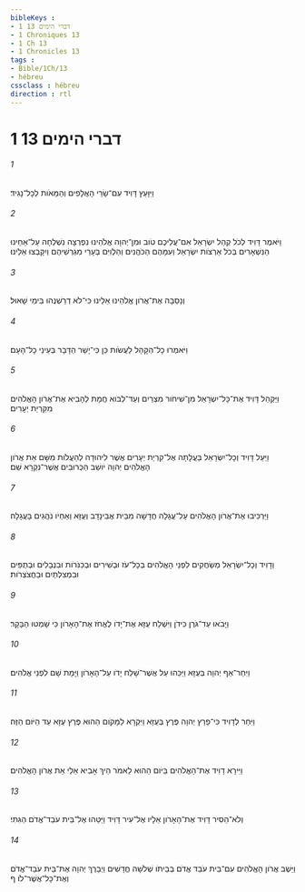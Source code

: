 ```yaml
---
bibleKeys : 
- 1 דברי הימים 13
- 1 Chroniques 13
- 1 Ch 13
- 1 Chronicles 13
tags : 
- Bible/1Ch/13
- hébreu
cssclass : hébreu
direction : rtl
---
```


# 1 דברי הימים 13

###### 1
וַיִּוָּעַץ דָּוִיד עִם־שָׂרֵי הָאֲלָפִים וְהַמֵּאֹות לְכָל־נָגִיד׃
###### 2
וַיֹּאמֶר דָּוִיד לְכֹל קְהַל יִשְׂרָאֵל אִם־עֲלֵיכֶם טֹוב וּמִן־יְהוָה אֱלֹהֵינוּ נִפְרְצָה נִשְׁלְחָה עַל־אַחֵינוּ הַנִּשְׁאָרִים בְּכֹל אַרְצֹות יִשְׂרָאֵל וְעִמָּהֶם הַכֹּהֲנִים וְהַלְוִיִּם בְּעָרֵי מִגְרְשֵׁיהֶם וְיִקָּבְצוּ אֵלֵינוּ׃
###### 3
וְנָסֵבָּה אֶת־אֲרֹון אֱלֹהֵינוּ אֵלֵינוּ כִּי־לֹא דְרַשְׁנֻהוּ בִּימֵי שָׁאוּל׃
###### 4
וַיֹּאמְרוּ כָל־הַקָּהָל לַעֲשֹׂות כֵּן כִּי־יָשַׁר הַדָּבָר בְּעֵינֵי כָל־הָעָם׃
###### 5
וַיַּקְהֵל דָּוִיד אֶת־כָּל־יִשְׂרָאֵל מִן־שִׁיחֹור מִצְרַיִם וְעַד־לְבֹוא חֲמָת לְהָבִיא אֶת־אֲרֹון הָאֱלֹהִים מִקִּרְיַת יְעָרִים׃
###### 6
וַיַּעַל דָּוִיד וְכָל־יִשְׂרָאֵל בַּעֲלָתָה אֶל־קִרְיַת יְעָרִים אֲשֶׁר לִיהוּדָה לְהַעֲלֹות מִשָּׁם אֵת אֲרֹון הָאֱלֹהִים יְהוָה יֹושֵׁב הַכְּרוּבִים אֲשֶׁר־נִקְרָא שֵׁם׃
###### 7
וַיַּרְכִּיבוּ אֶת־אֲרֹון הָאֱלֹהִים עַל־עֲגָלָה חֲדָשָׁה מִבֵּית אֲבִינָדָב וְעֻזָּא וְאַחְיֹו נֹהֲגִים בָּעֲגָלָה׃
###### 8
וְדָוִיד וְכָל־יִשְׂרָאֵל מְשַׂחֲקִים לִפְנֵי הָאֱלֹהִים בְּכָל־עֹז וּבְשִׁירִים וּבְכִנֹּרֹות וּבִנְבָלִים וּבְתֻפִּים וּבִמְצִלְתַּיִם וּבַחֲצֹצְרֹות׃
###### 9
וַיָּבֹאוּ עַד־גֹּרֶן כִּידֹן וַיִּשְׁלַח עֻזָּא אֶת־יָדֹו לֶאֱחֹז אֶת־הָאָרֹון כִּי שָׁמְטוּ הַבָּקָר׃
###### 10
וַיִּחַר־אַף יְהוָה בְּעֻזָּא וַיַּכֵּהוּ עַל אֲשֶׁר־שָׁלַח יָדֹו עַל־הָאָרֹון וַיָּמָת שָׁם לִפְנֵי אֱלֹהִים׃
###### 11
וַיִּחַר לְדָוִיד כִּי־פָרַץ יְהוָה פֶּרֶץ בְּעֻזָּא וַיִּקְרָא לַמָּקֹום הַהוּא פֶּרֶץ עֻזָּא עַד הַיֹּום הַזֶּה׃
###### 12
וַיִּירָא דָוִיד אֶת־הָאֱלֹהִים בַּיֹּום הַהוּא לֵאמֹר הֵיךְ אָבִיא אֵלַי אֵת אֲרֹון הָאֱלֹהִים׃
###### 13
וְלֹא־הֵסִיר דָּוִיד אֶת־הָאָרֹון אֵלָיו אֶל־עִיר דָּוִיד וַיַּטֵּהוּ אֶל־בֵּית עֹבֵד־אֱדֹם הַגִּתִּי׃
###### 14
וַיֵּשֶׁב אֲרֹון הָאֱלֹהִים עִם־בֵּית עֹבֵד אֱדֹם בְּבֵיתֹו שְׁלֹשָׁה חֳדָשִׁים וַיְבָרֶךְ יְהוָה אֶת־בֵּית עֹבֵד־אֱדֹם וְאֶת־כָּל־אֲשֶׁר־לֹו׃ ף
